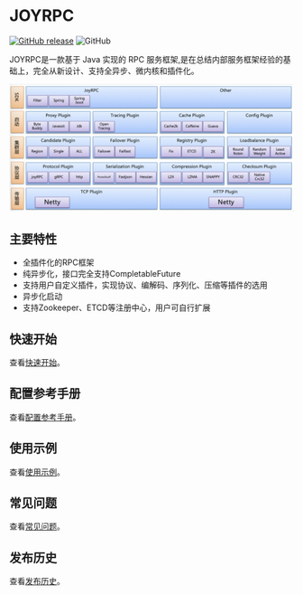 JOYRPC
===
[![GitHub release](https://img.shields.io/badge/release-download-orange.svg)](https://github.com/joyrpc/joyrpc/releases)
![GitHub](https://img.shields.io/github/license/joyrpc/joyrpc)

   JOYRPC是一款基于 Java 实现的 RPC 服务框架,是在总结内部服务框架经验的基础上，完全从新设计、支持全异步、微内核和插件化。
   
   ![JOYRPC Architecture](docs/cn/arch.jpg)
## 主要特性
- 全插件化的RPC框架
- 纯异步化，接口完全支持CompletableFuture
- 支持用户自定义插件，实现协议、编解码、序列化、压缩等插件的选用
- 异步化启动
- 支持Zookeeper、ETCD等注册中心，用户可自行扩展

## 快速开始
查看[快速开始](./docs/cn/quickstart.md)。

## 配置参考手册
查看[配置参考手册](docs/cn/config.md)。

## 使用示例
查看[使用示例](./docs/cn/example.md)。

## 常见问题
查看[常见问题](./docs/cn/qa.md)。

## 发布历史
查看[发布历史](./RELEASE.md)。